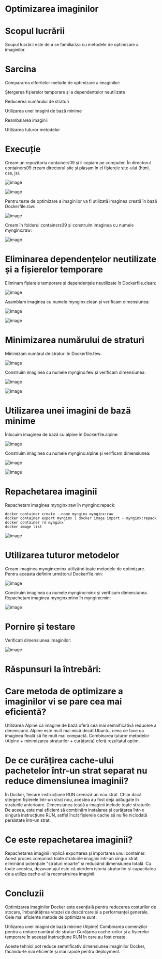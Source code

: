 # Optimizarea imaginilor
# Scopul lucrării
Scopul lucrării este de a se familiariza cu metodele de optimizare a imaginilor.
# Sarcina
Compararea diferitelor metode de optimizare a imaginilor:

Ștergerea fișierelor temporare și a dependențelor neutilizate

Reducerea numărului de straturi

Utilizarea unei imagini de bază minime

Reambalarea imaginii

Utilizarea tuturor metodelor

# Execuție

Cream un repozitoriu containers09 și il copiam pe computer. În directorul containers09 cream directorul site și plasam în el fișierele site-ului (html, css, js).

![image](https://github.com/user-attachments/assets/6e8bb196-ecba-4d03-b2b5-153c924cd7f7)

![image](https://github.com/user-attachments/assets/618138f3-7b0b-488c-b728-1b39b27b0946)

Pentru teste de optimizare a imaginilor va fi utilizată imaginea creată în bază Dockerfile.raw:

![image](https://github.com/user-attachments/assets/3a66dc55-6750-48f2-b96e-f4f81674dd3b)

Cream în folderul containers09 și construim imaginea cu numele mynginx:raw:

![image](https://github.com/user-attachments/assets/c88db3a8-f3ca-4f3b-bb45-a1dd62117240)

# Eliminarea dependențelor neutilizate și a fișierelor temporare

Eliminam fișierele temporare și dependențele neutilizate în Dockerfile.clean:

![image](https://github.com/user-attachments/assets/4e63e86e-cc9c-474c-9b17-831a48f35389)

Asamblam imaginea cu numele mynginx:clean și verificam dimensiunea:

![image](https://github.com/user-attachments/assets/02d6ba01-af57-43dd-a304-c4e7e7fcb9cc)

![image](https://github.com/user-attachments/assets/a0e3129e-cc33-4c2e-a06b-8cf163ef5973)

# Minimizarea numărului de straturi

Minimizam numărul de straturi în Dockerfile.few:

![image](https://github.com/user-attachments/assets/4b91abdc-f23c-413a-a092-9f15e08574a2)

Construim imaginea cu numele mynginx:few și verificam dimensiunea:

![image](https://github.com/user-attachments/assets/cbcbe556-65f4-43b4-9195-9e0109c864e5)

![image](https://github.com/user-attachments/assets/a3c865f5-c1f7-439d-990e-258987b4104c)

# Utilizarea unei imagini de bază minime

Înlocuim imaginea de bază cu alpine în Dockerfile.alpine:

![image](https://github.com/user-attachments/assets/0a01b525-c993-4d14-9255-62f15e208bf3)

Construim imaginea cu numele mynginx:alpine și verificam dimensiunea:

![image](https://github.com/user-attachments/assets/58c64778-b3c7-49aa-81b7-fe64e3d35bb9)

![image](https://github.com/user-attachments/assets/1c11b129-7e40-46e4-80cf-76a72e37efa2)

# Repachetarea imaginii

Repachetam imaginea mynginx:raw în mynginx:repack:

```
docker container create --name mynginx mynginx:raw
docker container export mynginx | docker image import - mynginx:repack
docker container rm mynginx
docker image list
```
![image](https://github.com/user-attachments/assets/55a2ca3e-76e4-49ee-895f-65de73e6970c)

# Utilizarea tuturor metodelor

Cream imaginea mynginx:minx utilizând toate metodele de optimizare. Pentru aceasta definim următorul Dockerfile.min:

![image](https://github.com/user-attachments/assets/072fd577-e8cb-439c-bafd-d32b01ad197e)

Construim imaginea cu numele mynginx:minx și verificam dimensiunea. Repachetam imaginea mynginx:minx în mynginx:min:

![image](https://github.com/user-attachments/assets/ebe768cf-338d-4bdb-a8f9-b38ec249038e)

# Pornire și testare

Verificați dimensiunea imaginilor:

![image](https://github.com/user-attachments/assets/43d94d05-c4d5-4d48-8030-82b1e65ccf1f)

# Răspunsuri la întrebări:
# Care metoda de optimizare a imaginilor vi se pare cea mai eficientă?

Utilizarea Alpine ca imagine de bază oferă cea mai semnificativă reducere a dimensiunii. Alpine este mult mai mică decât Ubuntu, ceea ce face ca imaginea finală să fie mult mai compactă. Combinarea tuturor metodelor (Alpine + minimizarea straturilor + curățarea) oferă rezultatul optim.

# De ce curățirea cache-ului pachetelor într-un strat separat nu reduce dimensiunea imaginii?

În Docker, fiecare instrucțiune RUN creează un nou strat. Chiar dacă ștergem fișierele într-un strat nou, acestea au fost deja adăugate în straturile anterioare. Dimensiunea totală a imaginii include toate straturile. De aceea, este mai eficient să combinăm instalarea și curățarea într-o singură instrucțiune RUN, astfel încât fișierele cache să nu fie niciodată persistate într-un strat.
    
# Ce este repachetarea imaginii?

Repachetarea imaginii implică exportarea și importarea unui container. Acest proces comprimă toate straturile imaginii într-un singur strat, eliminând potențiale "straturi moarte" și reducând dimensiunea totală. Cu toate acestea, dezavantajul este că pierdem istoria straturilor și capacitatea de a utiliza cache-ul la reconstruirea imaginii.

# Concluzii

Optimizarea imaginilor Docker este esențială pentru reducerea costurilor de stocare, îmbunătățirea vitezei de descărcare și a performanței generale. Cele mai eficiente metode de optimizare sunt:

Utilizarea unei imagini de bază minime (Alpine)
Combinarea comenzilor pentru a reduce numărul de straturi
Curățarea cache-urilor și a fișierelor temporare în aceeași instrucțiune RUN în care au fost create

Aceste tehnici pot reduce semnificativ dimensiunea imaginilor Docker, făcându-le mai eficiente și mai rapide pentru deployment.
